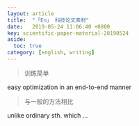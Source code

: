 ```yaml
---
layout: article
title:  "「En」 科技论文素材"
date:   2019-05-24 11:06:40 +0800
key: scientific-paper-material-20190524
aside:
  toc: true
category: [english, writing]
---
```

>训练简单   

easy optimization in an end-to-end manner    

>与一般的方法相比   

unlike ordinary sth. which ...    
